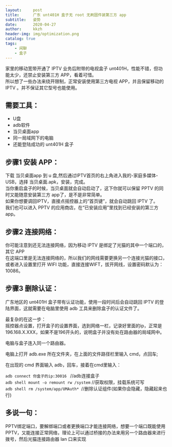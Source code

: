 ```yaml
---
layout:     post
title:      广东 unt401H 盒子无 root 无刷固件装第三方 app
subtitle:   姿势
date:       2020-04-27
author:     kkzh
header-img: img/optimization.png
catalog: true
tags:
    - 闲聊
    - 盒子
---
```


家里的移动宽带开通了 IPTV 业务后附带的电视盒子 unt401H，性能不错，但功能太少，还禁止安装第三方 APP，看着可惜。<br>
所以想了一些办法来绕开限制，正常安装使用第三方电视 APP，并且保留移动的 IPTV 。并不保证其它型号也能使用。

## 需要工具：
- U盘
- adb软件
- 当贝桌面app
- 同一局域网下的电脑
- 还能登陆成功的 unt401H 盒子

## 步骤1 安装 APP：
下载 当贝桌面app 到 u 盘,然后通过IPTV首页的右上角进入我的-家庭多媒体-USB，选择 当贝桌面.apk，安装，完成。<br>
当你重启盒子的时候，当贝桌面就会自动启动了，这下你就可以保留 PPTV 的同时又能随意安装第三方 app了，是不是非常简单。<br>
如果你想要调回IPTV，直接点摇控器上的“首页键”，就会自动跳回 IPTV 了。<br>
我们也可以进入 PPTV 的应用商店，在“已安装应用”里找到已经安装的第三方 app。

## 步骤2 连接网络：
你可能注意到还无法连接网络，因为移动 IPTV 是绑定了光猫的其中一个端口的，其它 APP <br>在这端口里是无法连接网络的，所以我们的网线需要更换另一个连接光猫的接口，或者进入设置里打开 WIFI 功能，直接连接WIFT，拔开网线，设置密码默认为：10086。

## 步骤3 删除认证：
广东地区的 unt401H 盒子带有认证功能，使用一段时间后会自动跳回 IPTV 的登陆界面，这就需要在电脑里使用 adb 工具来删除盒子的认证文件了。

最复杂的在这一步：<br>
摇控器点设置，打开盒子的设置界面，选到网络一栏，记录好里面的ip，正常是196.168.X.XXX，如果不是196开头的，说明盒子并没有处在路由器的局域网中。

电脑与盒子连入同一个路由器。

电脑上打开 adb.exe 所在文件夹，在上面的文件路径栏里输入 cmd，点回车;

在出现的 cmd 界面输入 adb，回车，接着在cmd里输入：



`adb connect 你盒子的ip:30016 `         //adb连接盒子<br>
`adb shell mount -o remount rw /system`  //获取权限，挂载系统可写<br>
`adb shell rm /system/app/UMAuth* `//删除认证组件(如果你会隐藏，隐藏起来也行)


## 多说一句：
PPTV绑定端口，要解绑端口或者更换端口才能连接网络，想要一个端口既能使用PPTV，又能连接正常网络，理论上可以通过桥接的办法来用另一个路由器来进行拨号，然后光猫连接路由器 lan 口来实现
